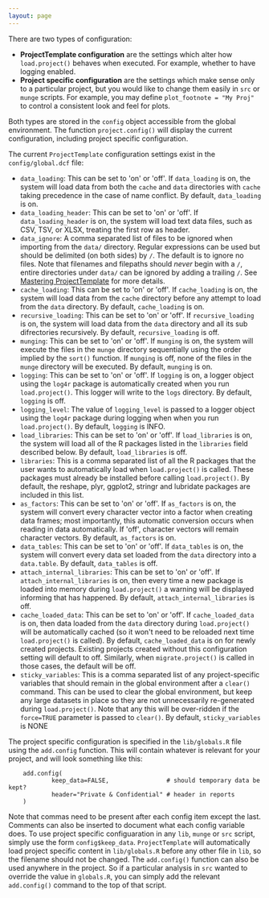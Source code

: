 ```yaml
---
layout: page
---
```

There are two types of configuration:

* **ProjectTemplate configuration** are the settings which alter how `load.project()` behaves when executed.  For example, whether to have logging enabled.
* **Project specific configuration** are the settings which make sense only to a particular project, but you would like to change them easily in `src` or `munge` scripts.  For example, you may define `plot_footnote = "My Proj"` to control a consistent look and feel for plots.

Both types are stored in the `config` object accessible from the global environment.  The function `project.config()` will display the current configuration, including project specific configuration.

The current `ProjectTemplate` configuration settings exist in the `config/global.dcf` file:

* `data_loading`: This can be set to 'on' or 'off'. If `data_loading` is on, the system will load data from both the `cache` and `data` directories with `cache` taking precedence in the case of name conflict. By default, `data_loading` is on.
* `data_loading_header`: This can be set to 'on' or 'off'. If `data_loading_header` is on, the system will load text data files, such as CSV, TSV, or XLSX, treating the first row as header.
* `data_ignore`: A comma separated list of files to be ignored when importing from the `data/` directory. Regular expressions can be used but should be delimited (on both sides) by `/`. The default is to ignore no files. Note that filenames and filepaths should *never* begin with a `/`, entire directories under `data/` can be ignored by adding a trailing `/`. See [Mastering ProjectTemplate](./mastering.html) for more details.
* `cache_loading`: This can be set to 'on' or 'off'. If `cache_loading` is on, the system will load data from the `cache` directory before any attempt to load from the `data` directory. By default, `cache_loading` is on.
* `recursive_loading`: This can be set to 'on' or 'off'. If `recursive_loading` is on, the system will load data from the `data` directory and all its sub difrectories recursively. By default, `recursive_loading` is off.
* `munging`: This can be set to 'on' or 'off'. If `munging` is on, the system will execute the files in the `munge` directory sequentially using the order implied by the `sort()` function. If `munging` is off, none of the files in the `munge` directory will be executed. By default, `munging` is on.
* `logging`: This can be set to 'on' or 'off'. If `logging` is on, a logger object using the `log4r` package is automatically created when you run `load.project()`. This logger will write to the `logs` directory. By default, `logging` is off.
* `logging_level`: The value of `logging_level` is passed to  a logger object using the `log4r` package during logging when when you run `load.project()`.  By default, `logging` is INFO.
* `load_libraries`: This can be set to 'on' or 'off'. If `load_libraries` is on, the system will load all of the R packages listed in the `libraries` field described below. By default, `load_libraries` is off.
* `libraries`: This is a comma separated list of all the R packages that the user wants to automatically load when `load.project()` is called. These packages must already be installed before calling `load.project()`. By default, the reshape, plyr, ggplot2, stringr and lubridate packages are included in this list.
* `as_factors`: This can be set to 'on' or 'off'. If `as_factors` is on, the system will convert every character vector into a factor when creating data frames; most importantly, this automatic conversion occurs when reading in data automatically. If 'off', character vectors will remain character vectors. By default, `as_factors` is on.
* `data_tables`: This can be set to 'on' or 'off'. If `data_tables` is on, the system will convert every data set loaded from the `data` directory into a `data.table`. By default, `data_tables` is off.
* `attach_internal_libraries`: This can be set to 'on' or 'off'. If `attach_internal_libraries` is on, then every time a new package is loaded into memory during `load.project()` a warning will be displayed informing that has happened. By default, `attach_internal_libraries` is off.
* `cache_loaded_data`: This can be set to 'on' or 'off'. If `cache_loaded_data` is on, then data loaded from the `data` directory during `load.project()` will be automatically cached (so it won't need to be reloaded next time `load.project()` is called).  By default, `cache_loaded_data` is on for newly created projects.  Existing projects created without this configuration setting will default to off.  Similarly, when `migrate.project()` is called in those cases, the default will be off.
* `sticky_variables`: This is a comma separated list of any project-specific  variables that should remain in the global environment after a `clear()` command.  This can be used to clear the global environment, but keep any large datasets in place so they are not unnecessarily re-generated during `load.project()`.  Note that any this will be over-ridden if the `force=TRUE` parameter is passed to `clear()`. By default, `sticky_variables` is NONE

The project specific configuration is specified in the `lib/globals.R` file using the `add.config` function.  This will contain whatever is relevant for your project, and will look something like this:

        add.config(
                keep_data=FALSE,                # should temporary data be kept?
                header="Private & Confidential" # header in reports
        )

Note that commas need to be present after each config item except the last.  Comments can also be inserted to document what each config variable does.
To use project specific configuaration in any `lib`, `munge` or `src` script, simply use the form `config$keep_data`.
`ProjectTemplate` will automatically load project specific content in `lib/globals.R` before any other file in `lib`, so the filename should not be changed.
The `add.config()` function can also be used anywhere in the project.  So if a particular analysis in `src` wanted to override the value in `globals.R`, you can simply add the relevant `add.config()` command to the top of that script.
